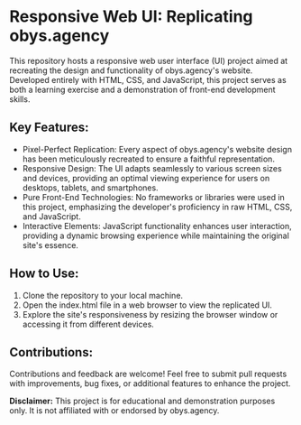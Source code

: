 <!DOCTYPE html>
<html lang="en">
<head>
    <meta charset="UTF-8">
    <meta name="viewport" content="width=device-width, initial-scale=1.0">
   
</head>
<body>
    <div class="container">
        <h1>Responsive Web UI: Replicating obys.agency</h1>
        <p>This repository hosts a responsive web user interface (UI) project aimed at recreating the design and functionality of obys.agency's website. Developed entirely with HTML, CSS, and JavaScript, this project serves as both a learning exercise and a demonstration of front-end development skills.</p>
        <h2>Key Features:</h2>
        <ul>
            <li>Pixel-Perfect Replication: Every aspect of obys.agency's website design has been meticulously recreated to ensure a faithful representation.</li>
            <li>Responsive Design: The UI adapts seamlessly to various screen sizes and devices, providing an optimal viewing experience for users on desktops, tablets, and smartphones.</li>
            <li>Pure Front-End Technologies: No frameworks or libraries were used in this project, emphasizing the developer's proficiency in raw HTML, CSS, and JavaScript.</li>
            <li>Interactive Elements: JavaScript functionality enhances user interaction, providing a dynamic browsing experience while maintaining the original site's essence.</li>
        </ul>
        <h2>How to Use:</h2>
        <ol>
            <li>Clone the repository to your local machine.</li>
            <li>Open the index.html file in a web browser to view the replicated UI.</li>
            <li>Explore the site's responsiveness by resizing the browser window or accessing it from different devices.</li>
        </ol>
        <h2>Contributions:</h2>
        <p>Contributions and feedback are welcome! Feel free to submit pull requests with improvements, bug fixes, or additional features to enhance the project.</p>
        <p><strong>Disclaimer:</strong> This project is for educational and demonstration purposes only. It is not affiliated with or endorsed by obys.agency.</p>
    </div>
</body>
</html>
